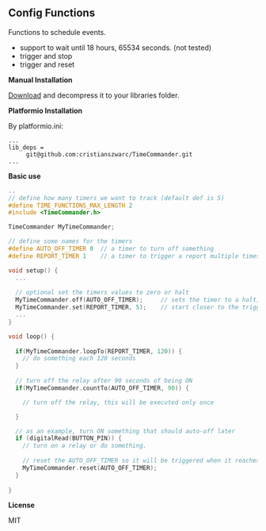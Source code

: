 
Config Functions
-------------------------------

Functions to schedule events.

- support to wait until 18 hours, 65534 seconds. (not tested)
- trigger and stop
- trigger and reset

**Manual Installation**

[Download](https://github.com/cristianszwarc/TimeCommander/archive/master.zip) and decompress it to your libraries folder.

**Platformio Installation**

By platformio.ini:
```
...
lib_deps =
     git@github.com:cristianszwarc/TimeCommander.git
...
```

**Basic use**
```cpp
..
// define how many timers we want to track (default def is 5)
#define TIME_FUNCTIONS_MAX_LENGTH 2
#include <TimeCommander.h>

TimeCommander MyTimeCommander;

// define some names for the timers
#define AUTO_OFF_TIMER 0  // a timer to turn off something  
#define REPORT_TIMER 1    // a timer to trigger a report multiple times

void setup() {
  ...
  
  // optional set the timers values to zero or halt
  MyTimeCommander.off(AUTO_OFF_TIMER);     // sets the timer to a halt, will not trigger anything
  MyTimeCommander.set(REPORT_TIMER, 5);    // start closer to the trigger point  
  ...
}

void loop() {
  
  if(MyTimeCommander.loopTo(REPORT_TIMER, 120)) {
    // do something each 120 seconds
  }
  
  // turn off the relay after 90 seconds of being ON
  if(MyTimeCommander.countTo(AUTO_OFF_TIMER, 90)) {

    // turn off the relay, this will be executed only once

  }

  // as an example, turn ON something that should auto-off later
  if (digitalRead(BUTTON_PIN)) {
    // turn on a relay or do something.
    
    // reset the AUTO_OFF_TIMER so it will be triggered when it reaches the desired value
    MyTimeCommander.reset(AUTO_OFF_TIMER);
  }
  
}

```

**License**

MIT
